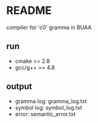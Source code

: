 # README
  compiler for 'c0' gramma in BUAA
## run
- cmake >= 2.8
- gcc/g++ >= 4.8

## output
 - gramma log: gramma_log.txt
 - symbol log: symbol_log.txt
 - error: semantic_error.txt
